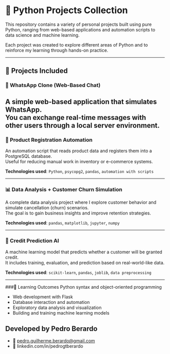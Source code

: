 # 🐍 Python Projects Collection

This repository contains a variety of personal projects built using pure Python, ranging from web-based applications and automation scripts to data science and machine learning.

Each project was created to explore different areas of Python and to reinforce my learning through hands-on practice.

---

## 📁 Projects Included

### 💬 WhatsApp Clone (Web-Based Chat)
A simple web-based application that simulates WhatsApp.  
You can exchange real-time messages with other users through a local server environment.
---

### 🤖 Product Registration Automation
An automation script that reads product data and registers them into a PostgreSQL database.  
Useful for reducing manual work in inventory or e-commerce systems.

**Technologies used**: `Python`, `psycopg2`, `pandas`, `automation with scripts`

---
### 📊 Data Analysis + Customer Churn Simulation
A complete data analysis project where I explore customer behavior and simulate cancellation (churn) scenarios.  
The goal is to gain business insights and improve retention strategies.

**Technologies used**: `pandas`, `matplotlib`, `jupyter`, `numpy`

---
### 🧠 Credit Prediction AI
A machine learning model that predicts whether a customer will be granted credit.  
It includes training, evaluation, and prediction based on real-world-like data.

**Technologies used**: `scikit-learn`, `pandas`, `joblib`, `data preprocessing`

---

###🌱 Learning Outcomes
Python syntax and object-oriented programming

- Web development with Flask
- Database interaction and automation
- Exploratory data analysis and visualization
- Building and training machine learning models

## Developed by Pedro Berardo
- 📧 pedro.guilherme.berardo@gmail.com
- 🔗 linkedin.com/in/pedrogtberardo
